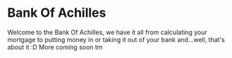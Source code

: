 # Bank Of Achilles
Welcome to the Bank Of Achilles,
we have it all from calculating your mortgage 
to putting money in or taking it out of your bank
and...well, that's about it
:D
More coming soon tm
